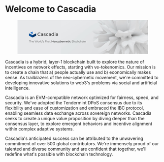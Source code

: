 # Welcome to Cascadia

<figure><img src=".gitbook/assets/image (2).png" alt=""><figcaption></figcaption></figure>

Cascadia is a hybrid, layer-1 blockchain built to explore the nature of incentives on network effects, starting with ve-tokenomics.  Our mission is to create a chain that a) people actually use and b) economically makes sense. As trailblazers of the neo-cybernetic movement, we're committed to developing innovative solutions to web3's problems via social and artificial intelligence.

Cascadia is an EVM-compatible network optimized for fairness, speed, and security. We've adopted the Tendermint DPoS consensus due to its flexibility and ease of customization and embraced the IBC protocol, enabling seamless data exchange across sovereign networks.  Cascadia seeks to create a unique value proposition by diving deeper than the consensus layer, to explore emergent behaviors and incentive alignment within complex adaptive systems.

Cascadia's anticipated success can be attributed to the unwavering commitment of over 500 global contributors.  We're immensely proud of our talented and diverse community and are confident that together, we'll redefine what's possible with blockchain technology.

